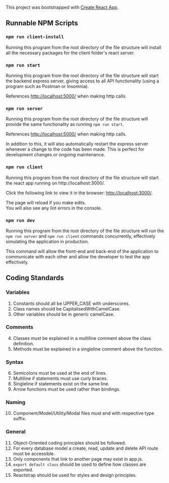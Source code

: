 This project was bootstrapped with [Create React App](https://github.com/facebook/create-react-app).

## Runnable NPM Scripts

### `npm run client-install`
Running this program from the root directory of the file structure will install all the necessary packages for the client folder's react server.

### `npm run start`
Running this program from the root directory of the file structure will start the backend express server, giving access to all API functionality (using a program such as Postman or Insomnia).<br>

References [http://localhost:5000/](http://localhost:5000/) when making http calls.

### `npm run server`
Running this program from the root directory of the file structure will provide the same functionality as running `npm run start`.<br>

References [http://localhost:5000/](http://localhost:5000/) when making http calls.<br>

In addition to this, it will also automatically restart the express server whenever a change to the code has been made. This is perfect for development changes or ongoing maintenance.

### `npm run client`
Running this program from the root directory of the file structure will start the react app running on http://localhost:3000/.<br>

Click the following link to view it in the browser: [http://localhost:3000/](http://localhost:3000/).<br>

The page will reload if you make edits.<br>
You will also see any lint errors in the console.

### `npm run dev`
Running this program from the root directory of the file structure will run the `npm run server` and `npm run client` commands concurrently, effectively simulating the application in production.<br>

This command will allow the front-end and back-end of the application to communicate with each other and allow the developer to test the app effectively.

## Coding Standards

### Variables
1. Constants should all be UPPER_CASE with underscores.
2. Class names should be CapitalisedWithCamelCase.
3. Other variables should be in generic camelCase.
### Comments
4. Classes must be explained in a multiline comment above the class definition.
5. Methods must be explained in a singleline comment above the function.
### Syntax
6. Semicolons must be used at the end of lines.
7. Multiline if statements must use curly braces.
8. Singleline if statements exist on the same line.
9. Arrow functions must be used rather than bindings.
### Naming
10. Component/Model/Utility/Modal files must end with respective type suffix.
### General
11. Object-Oriented coding principles should be followed.
12. For every database model a create, read, update and delete API route must be accessible.
13. Only components that link to another page may exist in app.js.
14. `export default class` should be used to define how classes are exported.
15. Reactstrap should be used for styles and design principles.